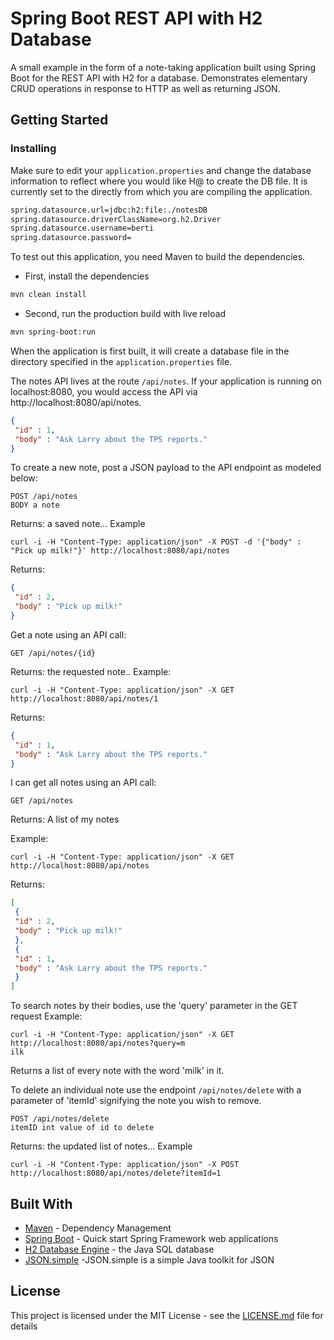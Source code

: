 # Spring Boot REST API with H2 Database

A small example in the form of a note-taking application built using Spring Boot for the REST API with H2 for a database. Demonstrates elementary CRUD operations in response to HTTP as well as returning JSON.
## Getting Started


### Installing
Make sure to edit your ```application.properties``` and change the database information to reflect where you would like H@ to create the DB file.
It is currently set to the directly from which you are compiling the application.
```sh
spring.datasource.url=jdbc:h2:file:./notesDB
spring.datasource.driverClassName=org.h2.Driver
spring.datasource.username=berti
spring.datasource.password=
```
To test out this application, you need Maven to build the dependencies.

- First, install the dependencies

```sh
mvn clean install
```
- Second, run the production build with live reload
```sh
mvn spring-boot:run
```
When the application is first built, it will create a database file in the directory specified in the ```application.properties``` file. 

The notes API lives at the route ```/api/notes```. If your application is running on localhost:8080, you would access the API via http://localhost:8080/api/notes.
```json
{
 "id" : 1,
 "body" : "Ask Larry about the TPS reports."
}
```
To create a new note, post a JSON payload to the API endpoint as modeled below:
```curl
POST /api/notes
BODY a note
```
Returns: a saved note...
Example
```curl
curl -i -H "Content-Type: application/json" -X POST -d '{"body" : "Pick up milk!"}' http://localhost:8080/api/notes
```
Returns:
```json
{
 "id" : 2,
 "body" : "Pick up milk!"
}
```
Get a note using an API call:
```
GET /api/notes/{id}
```
Returns: the requested note..
Example:
```curl
curl -i -H "Content-Type: application/json" -X GET http://localhost:8080/api/notes/1
```
Returns:
```json
{
 "id" : 1,
 "body" : "Ask Larry about the TPS reports."
}
```
I can get all notes using an API call:
```
GET /api/notes
```
Returns: A list of my notes

Example:

```
curl -i -H "Content-Type: application/json" -X GET http://localhost:8080/api/notes
```
Returns:
```json
[
 {
 "id" : 2,
 "body" : "Pick up milk!"
 },
 {
 "id" : 1,
 "body" : "Ask Larry about the TPS reports."
 }
]
```
To search notes by their bodies, use the 'query' parameter in the GET request
Example:
```curl
curl -i -H "Content-Type: application/json" -X GET http://localhost:8080/api/notes?query=m
ilk
```
Returns a list of every note with the word 'milk' in it.

To delete an individual note use the endpoint ```/api/notes/delete``` with a parameter of 'itemId' signifying the note you wish to remove.
```curl
POST /api/notes/delete
itemID int value of id to delete
```
Returns: the updated list of notes...
Example
```curl
curl -i -H "Content-Type: application/json" -X POST  http://localhost:8080/api/notes/delete?itemId=1
```

## Built With


* [Maven](https://maven.apache.org/) - Dependency Management
* [Spring Boot](https://spring.io/projects/spring-boot) - Quick start Spring Framework web applications
* [H2 Database Engine](https://h2database.com/) - the Java SQL database
* [JSON.simple](https://github.com/fangyidong/json-simple) -JSON.simple is a simple Java toolkit for JSON



## License

This project is licensed under the MIT License - see the [LICENSE.md](LICENSE.md) file for details

